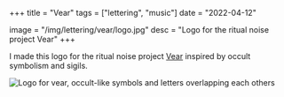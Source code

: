 +++
title = "Vear"
tags = ["lettering", "music"]
date = "2022-04-12"

image = "/img/lettering/vear/logo.jpg"
desc = "Logo for the ritual noise project Vear"
+++

I made this logo for the ritual noise project [Vear](https://vear.bandcamp.com/) inspired by occult symbolism and sigils.

![Logo for vear, occult-like symbols and letters overlapping each others](/img/lettering/vear/logo.jpg "Logo for vear, occult-like symbols and letters overlapping each others")
